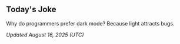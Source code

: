 ## Today's Joke
Why do programmers prefer dark mode? Because light attracts bugs.

*Updated August 16, 2025 (UTC)*
